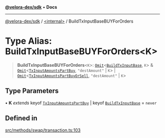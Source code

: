[**@velora-dex/sdk**](../../README.md) • **Docs**

***

[@velora-dex/sdk](../../globals.md) / [\<internal\>](../README.md) / BuildTxInputBaseBUYForOrders

# Type Alias: BuildTxInputBaseBUYForOrders\<K\>

> **BuildTxInputBaseBUYForOrders**\<`K`\>: [`Omit`](Omit.md)\<[`BuildTxInputBase`](BuildTxInputBase.md), `K`\> & [`Omit`](Omit.md)\<[`TxInputAmountsPartBuy`](TxInputAmountsPartBuy.md), `"destAmount"` \| `K`\> \| [`Omit`](Omit.md)\<[`TxInputAmountsPartBuyOrSell`](TxInputAmountsPartBuyOrSell.md), `"destAmount"` \| `K`\>

## Type Parameters

• **K** *extends* keyof [`TxInputAmountsPartBuy`](TxInputAmountsPartBuy.md) \| keyof [`BuildTxInputBase`](BuildTxInputBase.md) = `never`

## Defined in

[src/methods/swap/transaction.ts:103](https://github.com/VeloraDEX/paraswap-sdk/blob/feat/velora/src/methods/swap/transaction.ts#L103)
